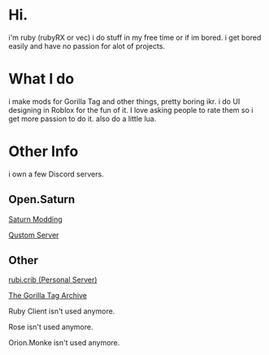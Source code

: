 # Hi.
i'm ruby (rubyRX or vec)
i do stuff in my free time or if im bored.
i get bored easily and have no passion for alot of projects.
# What I do
i make mods for Gorilla Tag and other things, pretty boring ikr.
i do UI designing in Roblox for the fun of it. I love asking people to rate them so i get more passion to do it.
also do a little lua.
# Other Info
i own a few Discord servers.

## Open.Saturn
[Saturn Modding](https://discord.gg/4KSvR46PDH)

[Qustom Server](https://discord.gg/j9R2UzVV6T)

## Other

[rubi.crib (Personal Server)](https://discord.gg/pQZ8fCg6r6)

[The Gorilla Tag Archive](https://discord.gg/8ZBU6FuK33)

Ruby Client isn't used anymore.

Rose isn't used anymore.

Orion.Monke isn't used anymore.
